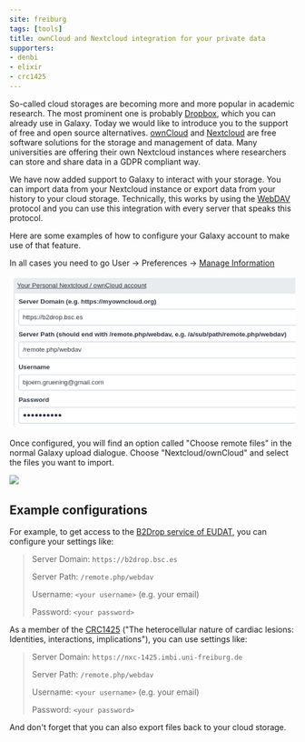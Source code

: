 ```yaml
---
site: freiburg
tags: [tools]
title: ownCloud and Nextcloud integration for your private data
supporters:
- denbi
- elixir
- crc1425
---
```


So-called cloud storages are becoming more and more popular in academic research. The most prominent one is probably [Dropbox](https://www.dropbox.com), which 
you can already use in Galaxy. Today we would like to introduce you to the support of free and open source alternatives.
[ownCloud](https://owncloud.com/) and [Nextcloud](https://nextcloud.com/) are free software solutions for the storage and management of data.
Many universities are offering their own Nextcloud instances where researchers can store and share data in a GDPR compliant way.

We have now added support to Galaxy to interact with your storage. You can import data from your Nextcloud instance or export data from your history
to your cloud storage. Technically, this works by using the [WebDAV](https://en.wikipedia.org/wiki/WebDAV) protocol and you can use this integration with
every server that speaks this protocol. 

Here are some examples of how to configure your Galaxy account to make use of that feature.

In all cases you need to go User → Preferences → [Manage Information](https://usegalaxy.eu/user/information)

![](/assets/media/b2drop_access.png)


Once configured, you will find an option called "Choose remote files" in the normal Galaxy upload dialogue.
Choose "Nextcloud/ownCloud" and select the files you want to import.

![](/assets/media/nextcloud_file_picker.png)


## Example configurations

For example, to get access to the [B2Drop service of EUDAT](https://eudat.eu/services/b2drop), you can configure your settings like:

>  Server Domain: `https://b2drop.bsc.es`
>
>  Server Path: `/remote.php/webdav`
>
>  Username: `<your username>` (e.g. your email)
>
>  Password: `<your password>`

As a member of the [CRC1425](https://www.sfb1425.uni-freiburg.de) ("The heterocellular nature of cardiac lesions: Identities, interactions, implications"), you can use settings like:

>  Server Domain: `https://nxc-1425.imbi.uni-freiburg.de`
>
>  Server Path: `/remote.php/webdav`
>
>  Username: `<your username>` (e.g. your email)
>
>  Password: `<your password>`

And don't forget that you can also export files back to your cloud storage.
